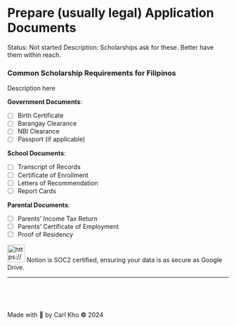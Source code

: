 # Prepare (usually legal) Application Documents

Status: Not started
Description: Scholarships ask for these. Better have them within reach.

### **Common Scholarship Requirements for Filipinos**

Description here

**Government Documents**:

- [ ]  Birth Certificate
- [ ]  Barangay Clearance
- [ ]  NBI Clearance
- [ ]  Passport (if applicable)

**School Documents**:

- [ ]  Transcript of Records
- [ ]  Certificate of Enrollment
- [ ]  Letters of Recommendation
- [ ]  Report Cards

**Parental Documents**:

- [ ]  Parents’ Income Tax Return
- [ ]  Parents’ Certificate of Employment
- [ ]  Proof of Residency

<aside>
<img src="https://www.notion.so/icons/report_blue.svg" alt="https://www.notion.so/icons/report_blue.svg" width="40px" /> Notion is SOC2 certified, ensuring your data is as secure as Google Drive.

</aside>

---

‎ 

‎ 

Made with 💖 by Carl Kho **©** 2024

‎